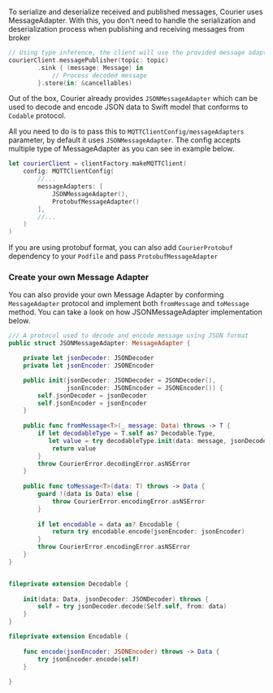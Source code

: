 To serialize and deserialize received and published messages, Courier uses MessageAdapter. With this, you don't need to handle the serialization and deserialization process when publishing and receiving messages from broker 

```swift
// Using type inference, the client will use the provided message adapter to deserialize the byte array data into Message model
courierClient.messagePublisher(topic: topic)
        .sink { (message: Message) in
            // Process decoded message
        }.store(in: &cancellables)
```

Out of the box, Courier already provides `JSONMessageAdapter` which can be used to decode and encode JSON data to Swift model that conforms to `Codable` protocol.


All you need to do is to pass this to `MQTTClientConfig/messageAdapters` parameter, by default it uses `JSONMessageAdapter`. The config accepts multiple type of MessageAdapter as you can see in example below. 

```swift
let courierClient = clientFactory.makeMQTTClient(
    config: MQTTClientConfig(
        //...
        messageAdapters: [
            JSONMessageAdapter(),
            ProtobufMessageAdapter()
        ],
        //...
    )
)
```

If you are using protobuf format, you can also add `CourierProtobuf` dependency to your `Podfile` and pass `ProtobufMessageAdapter`

### Create your own Message Adapter

You can also provide your own Message Adapter by conforming `MessageAdapter` protocol and implement both `fromMessage` and `toMessage` method. You can take a look on how JSONMessageAdapter implementation below.

```swift
/// A protocol used to decode and encode message using JSON format
public struct JSONMessageAdapter: MessageAdapter {

    private let jsonDecoder: JSONDecoder
    private let jsonEncoder: JSONEncoder

    public init(jsonDecoder: JSONDecoder = JSONDecoder(),
                jsonEncoder: JSONEncoder = JSONEncoder()) {
        self.jsonDecoder = jsonDecoder
        self.jsonEncoder = jsonEncoder
    }
    
    public func fromMessage<T>(_ message: Data) throws -> T {
        if let decodableType = T.self as? Decodable.Type,
           let value = try decodableType.init(data: message, jsonDecoder: jsonDecoder) as? T {
            return value
        }
        throw CourierError.decodingError.asNSError
    }
    
    public func toMessage<T>(data: T) throws -> Data {
        guard !(data is Data) else {
            throw CourierError.encodingError.asNSError
        }
        
        if let encodable = data as? Encodable {
            return try encodable.encode(jsonEncoder: jsonEncoder)
        }
        throw CourierError.encodingError.asNSError
    }
}


fileprivate extension Decodable {
    
    init(data: Data, jsonDecoder: JSONDecoder) throws {
        self = try jsonDecoder.decode(Self.self, from: data)
    }
}

fileprivate extension Encodable {
    
    func encode(jsonEncoder: JSONEncoder) throws -> Data {
        try jsonEncoder.encode(self)
    }
    
}
```